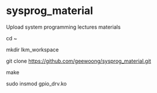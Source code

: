 # sysprog_material
Upload system programming lectures materials

cd ~

mkdir lkm_workspace

git clone https://github.com/geewoong/sysprog_material.git

make

sudo insmod gpio_drv.ko

